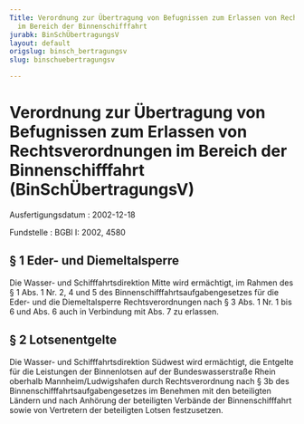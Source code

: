 ```yaml
---
Title: Verordnung zur Übertragung von Befugnissen zum Erlassen von Rechtsverordnungen
  im Bereich der Binnenschifffahrt
jurabk: BinSchÜbertragungsV
layout: default
origslug: binsch_bertragungsv
slug: binschuebertragungsv

---
```


# Verordnung zur Übertragung von Befugnissen zum Erlassen von Rechtsverordnungen im Bereich der Binnenschifffahrt (BinSchÜbertragungsV)

Ausfertigungsdatum
:   2002-12-18

Fundstelle
:   BGBl I: 2002, 4580



## § 1 Eder- und Diemeltalsperre

Die Wasser- und Schifffahrtsdirektion Mitte wird ermächtigt, im Rahmen
des § 1 Abs. 1 Nr. 2, 4 und 5 des Binnenschifffahrtsaufgabengesetzes
für die Eder- und die Diemeltalsperre Rechtsverordnungen nach § 3 Abs.
1 Nr. 1 bis 6 und Abs. 6 auch in Verbindung mit Abs. 7 zu erlassen.


## § 2 Lotsenentgelte

Die Wasser- und Schifffahrtsdirektion Südwest wird ermächtigt, die
Entgelte für die Leistungen der Binnenlotsen auf der
Bundeswasserstraße Rhein oberhalb Mannheim/Ludwigshafen durch
Rechtsverordnung nach § 3b des Binnenschifffahrtsaufgabengesetzes im
Benehmen mit den beteiligten Ländern und nach Anhörung der beteiligten
Verbände der Binnenschifffahrt sowie von Vertretern der beteiligten
Lotsen festzusetzen.

